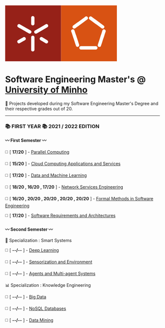 ![alt text](https://github.com/L-Pinto/UMinho-LEI/blob/main/UM_logo.jpg)

# Software Engineering Master's @ [University of Minho](https://www.uminho.pt/EN/)
   :large_orange_diamond: Projects developed during my Software Engineering Master's Degree and their respective grades out of 20.

***

### :books: FIRST YEAR :books:	      2021 / 2022 EDITION

#### :wavy_dash: First Semester :wavy_dash:
:white_medium_square: [ **17/20** ] - [Parallel Computing](https://github.com/L-Pinto/UMinho-MEI/tree/main/I/CP)

:white_medium_square: [ **15/20** ] - [Cloud Computing Applications and Services](https://github.com/L-Pinto/UMinho-MEI/tree/main/I/ASCN)

:white_medium_square: [ **17/20** ] - [Data and Machine Learning](https://github.com/L-Pinto/UMinho-MEI/tree/main/I/DAA)

:white_medium_square: [ **18/20 , 16/20 , 17/20** ] - [Network Services Engineering](https://github.com/L-Pinto/UMinho-MEI/tree/main/I/ESR)

:white_medium_square: [ **16/20 , 20/20 , 20/20 , 20/20 , 20/20** ] - [Formal Methods in Software Engineering](https://github.com/L-Pinto/UMinho-MEI/tree/main/I/MFES)

:white_medium_square: [ **17/20** ] - [Software Requirements and Architectures](https://github.com/L-Pinto/UMinho-MEI/tree/main/I/RAS)

#### :wavy_dash: Second Semester :wavy_dash:

🧠 Specialization  : Smart Systems

:white_medium_square: [ **--/--** ] - [Deep Learning](https://github.com/L-Pinto/UMinho-MEI/tree/main/II/DL)

:white_medium_square: [ **--/--** ] - [Sensorization and Environment](https://github.com/L-Pinto/UMinho-MEI/tree/main/II/S&A)

:white_medium_square: [ **--/--** ] - [Agents and Multi-agent Systems](https://github.com/L-Pinto/UMinho-MEI/tree/main/II/SMA)

📊 Specialization  : Knowledge Engineering

:white_medium_square: [ **--/--** ] - [Big Data](https://github.com/L-Pinto/UMinho-MEI/tree/main/II/BD)

:white_medium_square: [ **--/--** ] - [NoSQL Databases](https://github.com/L-Pinto/UMinho-MEI/tree/main/II/BDN)

:white_medium_square: [ **--/--** ] - [Data Mining](https://github.com/L-Pinto/UMinho-MEI/tree/main/II/DM)

